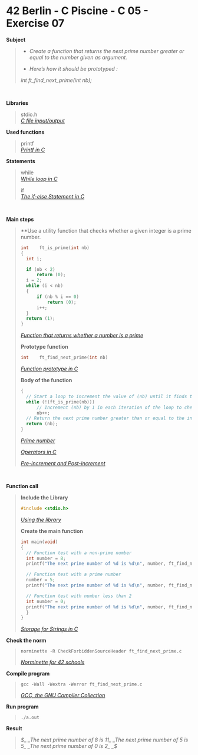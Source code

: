 # 42 Berlin - C Piscine - C 05 - Exercise 07

**Subject**  
> * _Create a function that returns the next prime number greater or equal to the number given as argument._    
>
> * _Here’s how it should be prototyped :_   
>
>_int ft_find_next_prime(int nb);_    
>

<br>

**Libraries**        
>
>stdio.h    
>_[C file input/output](https://en.wikipedia.org/wiki/C_file_input/output)_
>    

**Used functions**   
>
>printf   
>_[Printf in C](https://www.geeksforgeeks.org/printf-in-c/)_    

**Statements**
>
>while    
>_[While loop in C](https://www.geeksforgeeks.org/c-while-loop/?ref=lbp)_
>   
>if    
>_[The if-else Statement in C](https://www.geeksforgeeks.org/c-if-else-statement/?ref=lbp)_   

<br>

**Main steps**
>
>**Use a utility function that checks whether a given integer is a prime number.
>```c
>int	ft_is_prime(int nb)
>{
>	int	i;
>
>	if (nb < 2)
>		return (0);
>	i = 2;
>	while (i < nb)
>	{
>		if (nb % i == 0)
>			return (0);
>		i++;
>	}
>	return (1);
>}   
>```
>_[Function that returns whether a number is a prime](https://github.com/Tarcisio2code/42Berlin/tree/master/C_Piscine/C_05/ex06)_
>
>**Prototype function**
>```c
>int	ft_find_next_prime(int nb)
>```  
>_[Function prototype in C](https://www.geeksforgeeks.org/function-prototype-in-c/)_  
>
>**Body of the function**
>```c
>{
>	// Start a loop to increment the value of (nb) until it finds the next prime number
>	while (!(ft_is_prime(nb)))
>		// Increment (nb) by 1 in each iteration of the loop to check the next integer.
>		nb++;
>	// Return the next prime number greater than or equal to the initial one (nb)
>	return (nb);
>}
>
>```
>_[Prime number](https://en.wikipedia.org/wiki/Prime_number)_
>
>_[Operators in C](https://www.geeksforgeeks.org/operators-in-c/)_   
>
>_[Pre-increment and Post-increment](https://www.geeksforgeeks.org/pre-increment-and-post-increment-in-c/)_    
>

<br>

**Function call**
>**Include the Library**
>```c
>#include <stdio.h>
>```
>_[Using the library](https://www.gnu.org/software/libc/manual/html_mono/libc.html#Using-the-Library)_
>
>**Create the main function**
>```c
>int main(void)
>{
>	// Function test with a non-prime number
>	int number = 8;
>	printf("The next prime number of %d is %d\n", number, ft_find_next_prime(number));
>
>	// Function test with a prime number
>	number = 5;
>	printf("The next prime number of %d is %d\n", number, ft_find_next_prime(number));
>
>	// Function test with number less than 2
>	int number = 0;
>	printf("The next prime number of %d is %d\n", number, ft_find_next_prime(number));
>	}
>}
>```    
>_[Storage for Strings in C](https://www.geeksforgeeks.org/storage-for-strings-in-c/)_     
>
>

**Check the norm**
>```
>norminette -R CheckForbiddenSourceHeader ft_find_next_prime.c
>```
>_[Norminette for 42 schools](https://github.com/42School/norminette)_

**Compile program**
>```
>gcc -Wall -Wextra -Werror ft_find_next_prime.c
>```
>_[GCC, the GNU Compiler Collection](https://gcc.gnu.org)_

**Run program**
>```
>./a.out
>```

**Result**
>_$_   
>_The next prime number of 8 is 11_    
>_The next prime number of 5 is 5_    
>_The next prime number of 0 is 2_    
>_$_   